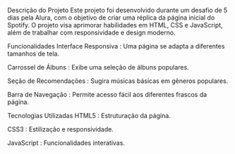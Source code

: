 Descrição do Projeto
Este projeto foi desenvolvido durante um desafio de 5 dias pela Alura, com o objetivo de criar uma réplica da página inicial do Spotify. O projeto visa aprimorar habilidades em HTML, CSS e JavaScript, além de trabalhar com responsividade e design moderno.

Funcionalidades
Interface Responsiva : Uma página se adapta a diferentes tamanhos de tela.

Carrossel de Álbuns : Exibe uma seleção de álbuns populares.

Seção de Recomendações : Sugira músicas básicas em gêneros populares.

Barra de Navegação : Permite acesso fácil aos diferentes frascos da página.

Tecnologias Utilizadas
HTML5 : Estruturação da página.

CSS3 : Estilização e responsividade.

JavaScript : Funcionalidades interativas.
